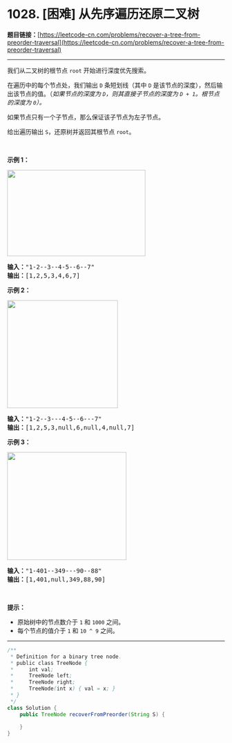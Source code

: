 # 1028. [困难] 从先序遍历还原二叉树

**题目链接：**[https://leetcode-cn.com/problems/recover-a-tree-from-preorder-traversal](https://leetcode-cn.com/problems/recover-a-tree-from-preorder-traversal)

---

<div class="content__1Y2H">
 <div class="notranslate">
  <p>我们从二叉树的根节点 <code>root</code>&nbsp;开始进行深度优先搜索。</p> 
  <p>在遍历中的每个节点处，我们输出&nbsp;<code>D</code>&nbsp;条短划线（其中&nbsp;<code>D</code>&nbsp;是该节点的深度），然后输出该节点的值。（<em>如果节点的深度为 <code>D</code>，则其直接子节点的深度为 <code>D + 1</code>。根节点的深度为 <code>0</code>）。</em></p> 
  <p>如果节点只有一个子节点，那么保证该子节点为左子节点。</p> 
  <p>给出遍历输出&nbsp;<code>S</code>，还原树并返回其根节点&nbsp;<code>root</code>。</p> 
  <p>&nbsp;</p> 
  <p><strong>示例 1：</strong></p> 
  <p><strong><img style="height: 200px; width: 320px;" src="/aliyun-lc-upload/uploads/2019/04/12/recover-a-tree-from-preorder-traversal.png" alt=""></strong></p> 
  <pre class="language-text"><strong>输入：</strong>"1-2--3--4-5--6--7"
<strong>输出：</strong>[1,2,5,3,4,6,7]
</pre> 
  <p><strong>示例 2：</strong></p> 
  <p><strong><img style="height: 250px; width: 256px;" src="/aliyun-lc-upload/uploads/2019/04/12/screen-shot-2019-04-10-at-114101-pm.png" alt=""></strong></p> 
  <pre class="language-text"><strong>输入：</strong>"1-2--3---4-5--6---7"
<strong>输出：</strong>[1,2,5,3,null,6,null,4,null,7]
</pre> 
  <p><strong>示例 3：</strong></p> 
  <p><img style="height: 250px; width: 276px;" src="/aliyun-lc-upload/uploads/2019/04/12/screen-shot-2019-04-10-at-114955-pm.png" alt=""></p> 
  <pre class="language-text"><strong>输入：</strong>"1-401--349---90--88"
<strong>输出：</strong>[1,401,null,349,88,90]
</pre> 
  <p>&nbsp;</p> 
  <p><strong>提示：</strong></p> 
  <ul> 
   <li>原始树中的节点数介于 <code>1</code> 和 <code>1000</code> 之间。</li> 
   <li>每个节点的值介于 <code>1</code> 和 <code>10 ^ 9</code> 之间。</li> 
  </ul> 
 </div>
</div>

---

```java
/**
 * Definition for a binary tree node.
 * public class TreeNode {
 *     int val;
 *     TreeNode left;
 *     TreeNode right;
 *     TreeNode(int x) { val = x; }
 * }
 */
class Solution {
    public TreeNode recoverFromPreorder(String S) {
        
    }
}
```